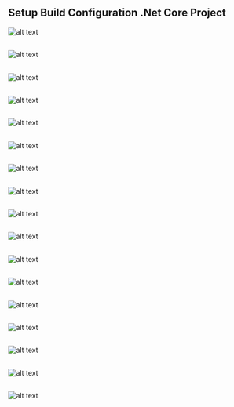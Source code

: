 ## Setup Build Configuration .Net Core Project
![alt text](imgs/NetCore_01.png)
##
![alt text](imgs/NetCore_02.png)
##
![alt text](imgs/NetCore_03.png)
##
![alt text](imgs/NetCore_04.png)
##
![alt text](imgs/NetCore_05.png)
##
![alt text](imgs/NetCore_06.png)
##
![alt text](imgs/NetCore_07.png)
##
![alt text](imgs/NetCore_08.png)
##
![alt text](imgs/NetCore_09.png)
##
![alt text](imgs/NetCore_10.png)
##
![alt text](imgs/NetCore_11.png)
##
![alt text](imgs/NetCore_12.png)
##
![alt text](imgs/NetCore_13.png)
##
![alt text](imgs/NetCore_14.png)
##
![alt text](imgs/NetCore_15.png)
##
![alt text](imgs/NetCore_16.png)
##
![alt text](imgs/NetCore_17.png)
